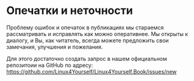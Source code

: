 # Опечатки и неточности

Проблему ошибок и опечаток в публикациях мы стараемся рассматривать и исправлять как можно оперативнее. Мы открыты к диалогу, и Вы, как читатель, всегда можете предложить свои замечания, улучшения и пожелания. 

Для этого достаточно создать запрос в нашем официальном репозитоии на GitHub по адресу: https://github.com/Linux4Yourself/Linux4Yourself.Book/issues/new
